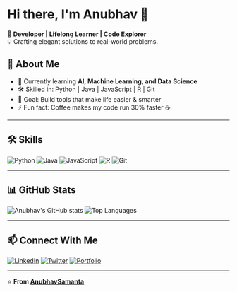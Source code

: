 # Hi there, I'm Anubhav 👋

🚀 **Developer | Lifelong Learner | Code Explorer**  
💡 Crafting elegant solutions to real-world problems.  

## 🚀 About Me
- 🌱 Currently learning **AI, Machine Learning, and Data Science**
- 🛠 Skilled in: Python | Java | JavaScript | R | Git
- 🎯 Goal: Build tools that make life easier & smarter
- ⚡ Fun fact: Coffee makes my code run 30% faster ☕

---

## 🛠 Skills
![Python](https://img.shields.io/badge/Python-3776AB?style=for-the-badge&logo=python&logoColor=white)
![Java](https://img.shields.io/badge/Java-ED8B00?style=for-the-badge&logo=java&logoColor=white)
![JavaScript](https://img.shields.io/badge/JavaScript-323330?style=for-the-badge&logo=javascript&logoColor=F7DF1E)
![R](https://img.shields.io/badge/R-276DC3?style=for-the-badge&logo=r&logoColor=white)
![Git](https://img.shields.io/badge/Git-F05032?style=for-the-badge&logo=git&logoColor=white)

---

## 📊 GitHub Stats
![Anubhav's GitHub stats](https://github-readme-stats.vercel.app/api?username=anubhavsamanta&show_icons=true&theme=radical)
![Top Languages](https://github-readme-stats.vercel.app/api/top-langs/?username=anubhavsamanta&layout=compact&theme=radical)

---

## 📫 Connect With Me
[![LinkedIn](https://img.shields.io/badge/LinkedIn-blue?style=for-the-badge&logo=linkedin)](https://linkedin.com/in/YOUR-LINK)
[![Twitter](https://img.shields.io/badge/Twitter-black?style=for-the-badge&logo=twitter)](https://twitter.com/YOUR-HANDLE)
[![Portfolio](https://img.shields.io/badge/Portfolio-green?style=for-the-badge&logo=google-chrome)](https://YOUR-PORTFOLIO.com)

---
⭐ **From [AnubhavSamanta](https://github.com/anubhavsamanta)**

